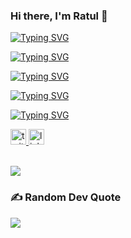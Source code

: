 <h3 align="left" color="#fff"> Hi there, I'm Ratul 👋</h1>


<a href="https://git.io/typing-svg"><img src="https://readme-typing-svg.demolab.com?font=Fira+Code&size=2.3&pause=1000&color=16F1F3&vCenter=true&width=435&lines=Ratul+Raihan" alt="Typing SVG" /></a>

<a href="https://git.io/typing-svg"><img src="https://readme-typing-svg.demolab.com?font=Fira+Code&size=2.3&pause=1000&color=2B60FE&vCenter=true&width=435&lines=Coder" alt="Typing SVG" /></a>

<a href="https://git.io/typing-svg"><img src="https://readme-typing-svg.demolab.com?font=Fira+Code&size=2.3&pause=1000&color=2C61FF&vCenter=true&width=435&lines=Specialized+in+HTML+%26+CSS" alt="Typing SVG" /></a>

<a href="https://git.io/typing-svg"><img src="https://readme-typing-svg.demolab.com?font=Fira+Code&size=2.3&pause=1000&color=F6E801&vCenter=true&width=435&lines=Learning+MERN+Stack" alt="Typing SVG" /></a>

<a href="https://git.io/typing-svg"><img src="https://readme-typing-svg.demolab.com?font=Fira+Code&size=2.5&pause=1000&vCenter=true&width=600&height=100&lines=React++MongoDB++Node.js++Express.js++Next.js" alt="Typing SVG" /></a>

<div align="left">
  <a href="https://twitter.com/ratulraihanSWE" target="_blank">
    <img src="https://img.shields.io/static/v1?message=Twitter&logo=twitter&label=&color=1DA1F2&logoColor=white&labelColor=&style=for-the-badge" height="25" alt="twitter logo"  />
  </a>
  <a href="https://www.linkedin.com/in/ratulraihanrobin" target="_blank">
    <img src="https://img.shields.io/static/v1?message=LinkedIn&logo=linkedin&label=&color=0077B5&logoColor=white&labelColor=&style=for-the-badge" height="25" alt="linkedin logo"  />
  </a>
</div><br>

![](https://komarev.com/ghpvc/?username=ratulraihanrobin&color=blueviolet)


### <h3>✍️ Random Dev Quote</h3>
![](https://quotes-github-readme.vercel.app/api?type=horizontal&theme=radical)
